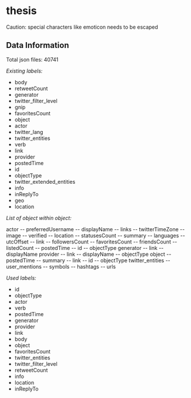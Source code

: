 # thesis

Caution: special characters like emoticon needs to be escaped

## Data Information

Total json files: 40741

*Existing labels:*

- body
- retweetCount
- generator
- twitter_filter_level
- gnip
- favoritesCount
- object
- actor 
- twitter_lang
- twitter_entities
- verb
- link
- provider
- postedTime
- id
- objectType
- twitter_extended_entities
- info
- inReplyTo
- geo
- location

*List of object within object:*

actor
-- preferredUsername
-- displayName
-- links
-- twitterTimeZone
-- image
-- verified
-- location
-- statusesCount
-- summary
-- languages
-- utcOffset
-- link
-- followersCount
-- favoritesCount
-- friendsCount
-- listedCount
-- postedTime
-- id
-- objectType
generator
-- link
-- displayName
provider
-- link
-- displayName
-- objectType
object
-- postedTime
-- summary
-- link
-- id
-- objectType
twitter_entities
-- user_mentions
-- symbols
-- hashtags
-- urls

*Used labels:*

- id
- objectType
- actor
- verb
- postedTime
- generator
- provider
- link
- body
- object
- favoritesCount
- twitter_entities
- twitter_filter_level
- retweetCount
- info
- location
- inReplyTo